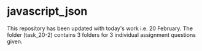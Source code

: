 # javascript_json

This repository has been updated with today's work i.e. 20 February. The folder (task_20-2) contains 3 folders for 3 individual assignment questions given.
